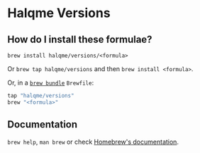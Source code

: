 # Halqme Versions

## How do I install these formulae?

`brew install halqme/versions/<formula>`

Or `brew tap halqme/versions` and then `brew install <formula>`.

Or, in a [`brew bundle`](https://github.com/Homebrew/homebrew-bundle) `Brewfile`:

```ruby
tap "halqme/versions"
brew "<formula>"
```

## Documentation

`brew help`, `man brew` or check [Homebrew's documentation](https://docs.brew.sh).
